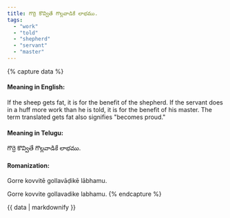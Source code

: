 ```yaml
---
title: గొర్రె కొవ్వితే గొల్లవాడికే లాభము.
tags:
  - "work"
  - "told"
  - "shepherd"
  - "servant"
  - "master"
---
```


{% capture data %}
#### Meaning in English:
If the sheep gets fat, it is for the benefit of the shepherd.
If the servant does in a huff more work than he is told, it is for the benefit of his master. The term translated gets fat also signifies "becomes proud."

#### Meaning in Telugu:
గొర్రె కొవ్వితే గొల్లవాడికే లాభము.

#### Romanization:
Gorre kovvitē gollavāḍikē lābhamu.

Gorre kovvite gollavadike labhamu.
{% endcapture %}

{{ data | markdownify }}

